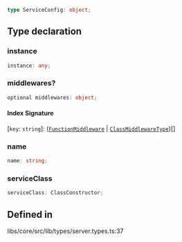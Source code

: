 ```ts
type ServiceConfig: object;
```

## Type declaration

### instance

```ts
instance: any;
```

### middlewares?

```ts
optional middlewares: object;
```

#### Index Signature

 \[`key`: `string`\]: ([`FunctionMiddleware`](/docs/api/decorators/Middleware.md) \| [`ClassMiddlewareType`](/docs/api/types/ClassMiddlewareType.md))[]

### name

```ts
name: string;
```

### serviceClass

```ts
serviceClass: ClassConstructor;
```

## Defined in

libs/core/src/lib/types/server.types.ts:37
